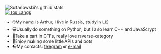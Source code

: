 ![Sultanowskii's github stats](https://github-readme-stats.vercel.app/api?username=sultanowskii&show_icons=true&theme=buefy&count_private=true&custom_title=Sultanowskii's+stats&title_color=ff6e96&icon_color=7957d5)
<br>[![Top Langs](https://github-readme-stats.vercel.app/api/top-langs/?username=sultanowskii&layout=compact&theme=buefy&custom_title=Sultanowskii's+Most+Used+Languages&title_color=ff6e96)](https://github.com/sultanowskii)
- ✋My name is Arthur, I live in Russia, study in LI2
- 💻Usually do something on Python, but I also learn C++ and JavaScrypt
- 🚩Take a part in CTFs, really love reverse-category
- 📱Enjoy making some little APIs and bots
- 📭My contacts: [telegram](https://t.me/sultanowskii) or [e-mail](mailto:dsr431@yandex.ru)
